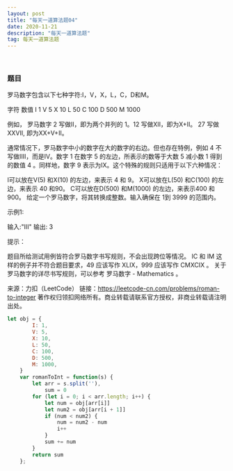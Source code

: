 ```yaml
---
layout: post
title: "每天一道算法题04"
date: 2020-11-21
description: "每天一道算法题"
tag: 每天一道算法题
---   
```

 
  
### **题目**


罗马数字包含以下七种字符:I，V，X，L，C，D和M。

字符          数值
I             1
V             5
X             10
L             50
C             100
D             500
M             1000

例如， 罗马数字 2 写做II，即为两个并列的 1。12 写做XII，即为X+II。 27 写做 XXVII, 即为XX+V+II。

通常情况下，罗马数字中小的数字在大的数字的右边。但也存在特例，例如 4 不写做IIII，而是IV。数字 1 在数字 5 的左边，所表示的数等于大数 5 减小数 1 得到的数值 4 。同样地，数字 9 表示为IX。这个特殊的规则只适用于以下六种情况：

I可以放在V(5) 和X(10) 的左边，来表示 4 和 9。
X可以放在L(50) 和C(100) 的左边，来表示 40 和90。
C可以放在D(500) 和M(1000) 的左边，来表示400 和900。
给定一个罗马数字，将其转换成整数。输入确保在 1到 3999 的范围内。



示例1:

输入:"III"
输出: 3

提示：

题目所给测试用例皆符合罗马数字书写规则，不会出现跨位等情况。
IC 和 IM 这样的例子并不符合题目要求，49 应该写作 XLIX，999 应该写作 CMXCIX 。
关于罗马数字的详尽书写规则，可以参考 罗马数字 - Mathematics 。


来源：力扣（LeetCode）
链接：https://leetcode-cn.com/problems/roman-to-integer
著作权归领扣网络所有。商业转载请联系官方授权，非商业转载请注明出处。


```javascript
let obj = {
        I: 1,
        V: 5,
        X: 10,
        L: 50,
        C: 100,
        D: 500,
        M: 1000,
    }
    var romanToInt = function(s) {
        let arr = s.split(''),
            sum = 0
        for (let i = 0; i < arr.length; i++) {
            let num = obj[arr[i]]
            let num2 = obj[arr[i + 1]]
            if (num < num2) {
                num = num2 - num
                i++
            }
            sum += num
        }
        return sum
    };
```


